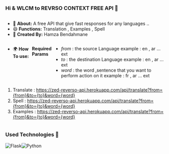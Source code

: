 ### Hi & WLCM to REVRSO CONTEXT FREE API 👋

<div style='display: flex;'>

- 🌱 **About:** A free API that give fast responses for any languages ..
- 😄 **Functions:** Translation , Examples , Spell
- 💬 **Created By:** Hamza Bendahmane
</div>
<div style='display: flex;'>

- 🌍 **How To use:** 
  
**Required Params**
  
 - *from* : the source Language example : en , ar ... ext
 - *to* : the destination Language example : en , ar ... ext
 - *word* : the word ,sentence that you want to perform action on it example : fr , ar ... ext
  
  </div>

<div style='display: flex;'>

1. Translate : https://zed-reverso-api.herokuapp.com/api/translate?from={from}&to={to}&word={word}
2. Spell :  https://zed-reverso-api.herokuapp.com/api/translate?from={from}&to={to}&word={word}
3. Examples :  https://zed-reverso-api.herokuapp.com/api/translate?from={from}&to={to}&word={word}
</div>



### Used Technologies 🔭

<div style='display: flex;'>
  <img alt="Flask" src="https://img.shields.io/badge/flask-%23323330.svg?style=for-the-badge&logo=flask&logoColor=%23F7DF1E" />
  <img alt="Python" src="https://img.shields.io/badge/python-%2314354C.svg?style=for-the-badge&logo=python&logoColor=white" />
</div>

